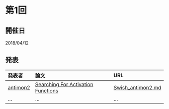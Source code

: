 第1回
======

## 開催日

2018/04/12

## 発表

|発表者|論文|URL|
|:-----|:-------|:--|
|[antimon2](https://github.com/antimon2)|[Searching For Activation Functions](https://arxiv.org/pdf/1710.05941.pdf)|[Swish_antimon2.md](Swish_antimon2.md)|
|…|…|…|

